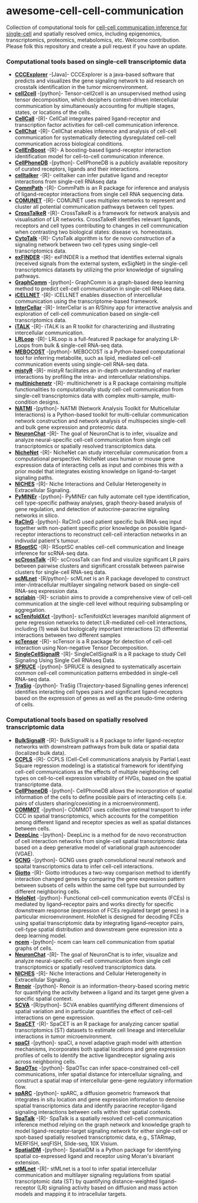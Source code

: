 # awesome-cell-cell-communication

Collection of computational tools for [cell-cell communication inference for single-cell](https://pubmed.ncbi.nlm.nih.gov/32435978/) and spatially resolved omics, including epigenomics, transcriptomics, proteomics, metabolomics, etc. Welcome contribution. Please folk this repository and create a pull request if you have an update. 

### Computational tools based on single-cell transcriptomic data
- __[CCCExplorer](https://github.com/methodistsmab/CCCExplorer)__ -[Java]- CCCExplorer is a java-based software that predicts and visualizes the gene signaling network to aid research on crosstalk identification in the tumor microenvironment.
- __[cell2cell](https://github.com/earmingol/cell2cell)__ -[python]- Tensor-cell2cell is an unsupervised method using tensor decomposition, which deciphers context-driven intercellular communication by simultaneously accounting for multiple stages, states, or locations of the cells.
- __[CellCall](https://github.com/ShellyCoder/cellcall)__ -[R]- CellCall integrates paired ligand-receptor and transcription factor activities for cell-cell communication inference.
- __[CellChat](https://github.com/sqjin/CellChat)__ -[R]- CellChat enables inference and analysis of cell-cell communication for systematically detecting dysregulated cell-cell communication across biological conditions.
- __[CellEnBoost](https://github.com/yuanruya/CellEnBoost)__ -[R]- A boosting-based ligand-receptor interaction identification model for cell-to-cell communication inference.
- __[CellPhoneDB](https://github.com/Teichlab/cellphonedb)__ -[python]- CellPhoneDB is a publicly available repository of curated receptors, ligands and their interactions.
- __[celltalker](https://github.com/arc85/celltalker)__ -[R]- celltalker can infer putative ligand and receptor interactions from single-cell RNAseq data
- __[CommPath](https://github.com/yingyonghui/CommPath)__ -[R]- CommPath is an R package for inference and analysis of ligand-receptor interactions from single cell RNA sequencing data.
- __[COMUNET](https://github.com/ScialdoneLab/COMUNET)__ -[R]- COMUNET uses multiplex networks to represent and cluster all potential communication pathways between cell types.
- __[CrossTalkeR](https://github.com/CostaLab/CrossTalkeR)__ -[R]- CrossTalkeR is a framework for network analysis and visualisation of LR networks. CrossTalkeR identifies relevant ligands, receptors and cell types contributing to changes in cell communication when contrasting two biological states: disease vs. homeostasis.
- __[CytoTalk](https://github.com/tanlabcode/CytoTalk)__ -[R]- CytoTalk algorithm is for de novo construction of a signaling network between two cell types using single-cell transcriptomics data.
- __[exFINDER](https://github.com/ChanghanGitHub/exFINDER)__ -[R]- exFINDER is a method that identifies external signals (received signals from the external system, exSigNet) in the single-cell transcriptomics datasets by utilizing the prior knowledge of signaling pathways.
- __[GraphComm](https://github.com/bhklab/GraphComm)__ -[python]- GraphComm is a graph-based deep learning method to predict cell-cell communication in single-cell RNAseq data.
- __[iCELLNET](https://github.com/soumelis-lab/ICELLNET)__ -[R]- iCELLNET enables dissection of intercellular communication using the transcriptome-based framework.
- __[InterCellar](https://github.com/martaint/InterCellar)__ -[R]- InterCellar is an R/Shiny app for interactive analysis and exploration of cell-cell communication based on single-cell transcriptomics data.
- __[iTALK](https://github.com/Coolgenome/iTALK)__ -[R]- iTALK is an R toolkit for characterizing and illustrating intercellular communication.
- __[LRLoop](https://github.com/Pinlyu3/LRLoop)__ -[R]- LRLoop is a full-featured R package for analyzing LR-Loops from bulk & single-cell RNA-seq data.
- __[MEBOCOST](https://github.com/zhengrongbin/MEBOCOST)__ -[python]- MEBOCOST is a Python-based computational tool for inferring metabolite, such as lipid, mediated cell-cell communication events using single-cell RNA-seq data.
- __[mistyR](https://saezlab.github.io/mistyR/)__ -[R]- mistyR facilitates an in-depth understanding of marker interactions by profiling the intra- and intercellular relationships.
- __[multinichenetr](https://github.com/saeyslab/multinichenetr)__ -[R]- multinichenetr is a R package containing multiple functionalities to computationally study cell-cell communication from single-cell transcriptomics data with complex multi-sample, multi-condition designs.
- __[NATMI](https://github.com/forrest-lab/NATMI)__ -[python]- NATMI (Network Analysis Toolkit for Multicellular Interactions) is a Python-based toolkit for multi-cellular communication network construction and network analysis of multispecies single-cell and bulk gene expression and proteomic data.
- __[NeuronChat](https://github.com/Wei-BioMath/NeuronChat)__ -[R]- The goal of NeuronChat is to infer, visualize and analyze neural-specific cell-cell communication from single cell transcriptomics or spatially resolved transcriptomics data.
- __[NicheNet](https://github.com/saeyslab/nichenetr)__ -[R]- NicheNet can study intercellular communication from a computational perspective. NicheNet uses human or mouse gene expression data of interacting cells as input and combines this with a prior model that integrates existing knowledge on ligand-to-target signaling paths.
- __[NICHES](https://github.com/msraredon/NICHES)__ -[R]- Niche Interactions and Cellular Heterogeneity in Extracellular Signaling.
- __[PyMINEr](https://bitbucket.org/scottyler892/pyminer_release/src/master/)__ -[python]- PyMINEr can fully automate cell type identification, cell type-specific pathway analyses, graph theory-based analysis of gene regulation, and detection of autocrine-paracrine signaling networks in silico.
- __[RaCInG](https://github.com/SysBioOncology/RaCInG)__ -[python]- RaCInG used patient specific bulk RNA-seq input together with non-patient specific prior knowledge on possible ligand-receptor interactions to reconstruct cell-cell interaction networks in an indivudal patient's tumour.
- __[RSoptSC](https://github.com/mkarikom/RSoptSC)__ -[R]- RSoptSC enables cell-cell communication and lineage inference for scRNA-seq data.
- __[scCrossTalk](https://github.com/ZJUFanLab/scCrossTalk)__ -[R]- scCrossTalk can find and visulize significant LR pairs between pairwise clusters and significant crosstalk between pairwise clusters for single-cell RNA-seq data.
- __[scMLnet](https://github.com/SunXQlab/scMLnet)__ -[R/python]- scMLnet is an R package developed to construct inter-/intracellular multilayer singaling network based on single-cell RNA-seq expression data.
- __[scriabin](https://github.com/BlishLab/scriabin)__ -[R]- scriabin aims to provide a comprehensive view of cell-cell communication at the single-cell level without requiring subsampling or aggregation.
- __[scTenifoldXct](https://github.com/cailab-tamu/scTenifoldXct)__ -[python]- scTenifoldXct leverages manifold alignment of gene regression networks to detect LR-mediated cell-cell interactions, including (1) weak but biologically important interactions (2) differential interactions between two different samples
- __[scTensor](https://github.com/rikenbit/scTensor)__ -[R]- scTensor is a R package for detection of cell-cell interaction using Non-negative Tensor Decomposition.
- __[SingleCellSignalR](https://github.com/SCA-IRCM/SingleCellSignalR)__ -[R]- SingleCellSignalR is a R package to study Cell Signaling Using Single Cell RNAseq Data.
- __[SPRUCE](https://github.com/causalpathlab/spruceTopic)__ -[python]- SPRUCE is designed to systematically ascertain common cell-cell communication patterns embedded in single-cell RNA-seq data.
- __[TraSig](https://github.com/doraadong/TraSig)__ -[python]- TraSig (Trajectory-based Signalling genes inference) identifies interacting cell types pairs and significant ligand-receptors based on the expression of genes as well as the pseudo-time ordering of cells. 

### Computational tools based on spatially resolved transcriptomic data
- __[BulkSignalR](https://github.com/jcolinge/BulkSignalR)__ -[R]- BulkSignalR is a R package to infer ligand-receptor networks with downstream pathways from bulk data or spatial data (localized bulk data).
- __[CCPLS](https://github.com/bioinfo-tsukuba/CCPLS)__ -[R]- CCPLS (Cell-Cell communications analysis by Partial Least Square regression modeling) is a statistical framework for identifying cell-cell communications as the effects of multiple neighboring cell types on cell-to-cell expression variability of HVGs, based on the spatial transcriptome data.
- __[CellPhoneDB](https://github.com/ventolab/CellphoneDB)__ -[python]- CellPhoneDB allows the incorporation of spatial information of the cells to define possible pairs of interacting cells (i.e. pairs of clusters sharing/coexisting in a microenvironment).
- __[COMMOT](https://github.com/zcang/COMMOT)__ -[python]- COMMOT uses collective optimal transport to infer CCC in spatial transcriptomics, which accounts for the competition among different ligand and receptor species as well as spatial distances between cells.
- __[DeepLinc](https://github.com/xryanglab/DeepLinc)__ -[python]- DeepLinc is a method for de novo reconstruction of cell interaction networks from single-cell spatial transcriptomic data based on a deep generative model of variational graph autoencoder (VGAE).
- __[GCNG](https://github.com/xiaoyeye/GCNG)__ -[python]- GCNG uses graph convolutional neural network and spaital transcriptomics data to infer cell-cell interactions.
- __[Giotto](https://github.com/drieslab/Giotto)__ -[R]- Giotto introduces a two-way comparison method to identify interaction changed genes by comparing the gene expression pattern between subsets of cells within the same cell type but surrounded by different neighboring cells.
- __[HoloNet](https://github.com/lhc17/HoloNet)__ -[python]- Functional cell–cell communication events (FCEs) is mediated by ligand–receptor pairs and works directly for specific downstream response (expression of FCEs regulated target genes) in a particular microenvironment. HoloNet is designed for decoding FCEs using spatial transcriptomic data by integrating ligand–receptor pairs, cell-type spatial distribution and downstream gene expression into a deep learning model.
- __[ncem](https://github.com/theislab/ncem)__ -[python]- ncem can learn cell communication from spatial graphs of cells.
- __[NeuronChat](https://github.com/Wei-BioMath/NeuronChat)__ -[R]- The goal of NeuronChat is to infer, visualize and analyze neural-specific cell-cell communication from single cell transcriptomics or spatially resolved transcriptomics data.
- __[NICHES](https://github.com/msraredon/NICHES)__ -[R]- Niche Interactions and Cellular Heterogeneity in Extracellular Signaling.
- __[Renoir](https://github.com/Zafar-Lab/Renoir)__ -[python]- Renoir is an information-theory-based scoring metric for quantifying the activity between a ligand and its target gene given a specific spatial context.
- __[SCVA](https://github.com/damienArnol/svca)__ -[R/python]- SCVA enables quantifying different dimensions of spatial variation and in particular quantifies the effect of cell-cell interactions on gene expression.
- __[SpaCET](https://github.com/data2intelligence/SpaCET)__ -[R]- SpaCET is an R package for analyzing cancer spatial transcriptomics (ST) datasets to estimate cell lineage and intercellular interactions in tumor microenvironment.
- __[spaCI](https://github.com/QSong-github/spaCI)__ -[python]- spaCI, a novel adaptive graph model with attention mechanisms, incorporates both spatial locations and gene expression profiles of cells to identify the active ligandreceptor signaling axis across neighboring cells.
- __[SpaOTsc](https://github.com/zcang/SpaOTsc)__ -[python]- SpaOTsc can infer space-constrained cell-cell communications, infer spatial distance for intercellular signaling, and construct a spatial map of intercellular gene-gene regulatory information flow.
- __[spARC](https://github.com/KrishnaswamyLab/sparc)__ -[python]- spARC, a diffusion geometric framework that integrates in situ location and gene expression information to denoise spatial transcriptomics data and identify paracrine receptor-ligand signaling interactions between cells within their spatial contexts. 
- __[SpaTalk](https://github.com/ZJUFanLab/SpaTalk)__ -[R]- SpaTalk is a spatially resolved cell-cell communication inference method relying on the graph network and knowledge graph to model ligand-receptor-target signaling network for either single-cell or spot-based spatially resolved transcriptomic data, e.g., STARmap, MERFISH, seqFISH, Slide-seq, 10X Visium.
- __[SpatialDM](https://github.com/StatBiomed/SpatialDM)__ -[python]- SpatialDM is a Python package for identifying spatial co-expressed ligand and receptor using Moran's bivariant extension.
- __[stMLnet](https://github.com/SunXQlab/stMLnet)__ -[R]- stMLnet is a tool to infer spatial intercellular communication and multilayer signaling regulations from spatial transcriptomic data (ST) by quantifying distance-weighted ligand–receptor (LR) signaling activity based on diffusion and mass action models and mapping it to intracellular targets.
